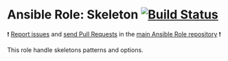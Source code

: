 # Ansible Role: Skeleton [![Build Status](https://travis-ci.org/manala/ansible-role-skeleton.svg?branch=master)](https://travis-ci.org/manala/ansible-role-skeleton)

:exclamation: [Report issues](https://github.com/manala/ansible-roles/issues) and [send Pull Requests](https://github.com/manala/ansible-roles/pulls) in the [main Ansible Role repository](https://github.com/manala/ansible-roles) :exclamation:

This role handle skeletons patterns and options.
